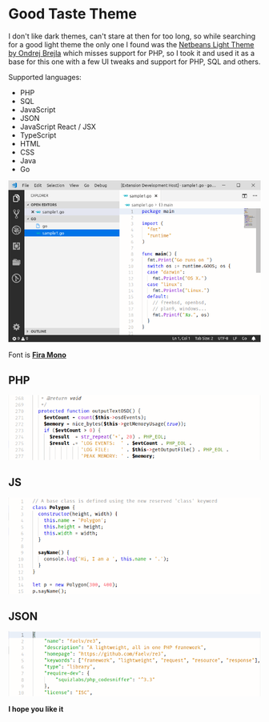 # Good Taste Theme

I don't like dark themes, can't stare at then for too long, so while searching for a good light theme the only
one I found was the [Netbeans Light Theme by Ondrej Brejla](https://github.com/obrejla/vscode-netbeans-light-theme) which
misses support for PHP, so I took it and used it as a base for this one with a few UI tweaks and support for PHP, SQL
and others.

Supported languages:
- PHP
- SQL
- JavaScript
- JSON
- JavaScript React / JSX
- TypeScript
- HTML
- CSS
- Java
- Go

![Window Sample](./images/sample-window.png)

Font is [**Fira Mono**](https://mozilla.github.io/Fira/)

## PHP

![PHP Sample](./images/sample-php.png)

## JS

![Window JS](./images/sample-js.png)

## JSON

![Window JSON](./images/sample-json.png)

**I hope you like it**
